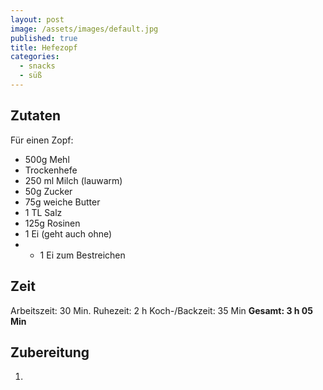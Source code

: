 ```yaml
---
layout: post
image: /assets/images/default.jpg
published: true
title: Hefezopf
categories:
  - snacks
  - süß
---
```

## Zutaten
Für einen Zopf:
- 500g Mehl
- Trockenhefe
- 250 ml Milch (lauwarm)
- 50g Zucker
- 75g weiche Butter
- 1 TL Salz
- 125g Rosinen
- 1 Ei (geht auch ohne)
- + 1 Ei zum Bestreichen

## Zeit
Arbeitszeit: 30 Min.
Ruhezeit: 2 h
Koch-/Backzeit: 35 Min
**Gesamt: 3 h 05 Min**

## Zubereitung
1. 
